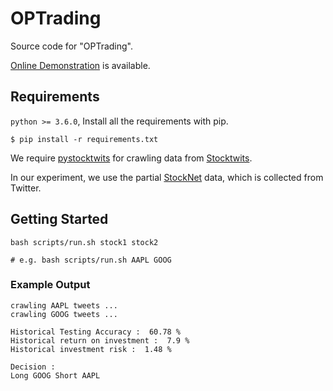# OPTrading

Source code for "OPTrading".

[Online Demonstration](https://quant-nlp.github.io/OPTrading/) is available.

## Requirements

`python >= 3.6.0`, Install all the requirements with pip.

```
$ pip install -r requirements.txt
```

We require [pystocktwits](https://github.com/khmurakami/pystocktwits) for crawling data from [Stocktwits](https://stocktwits.com/).

In our experiment, we use the partial [StockNet](https://github.com/yumoxu/stocknet-dataset) data, which is collected from Twitter.

## Getting Started

```
bash scripts/run.sh stock1 stock2

# e.g. bash scripts/run.sh AAPL GOOG
```

### Example Output

```
crawling AAPL tweets ...
crawling GOOG tweets ...

Historical Testing Accuracy :  60.78 %
Historical return on investment :  7.9 %
Historical investment risk :  1.48 %

Decision :
Long GOOG Short AAPL
```
